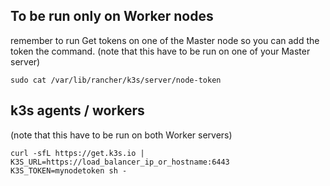 ## To be run only on Worker nodes

remember to run Get tokens on one of the Master node so you can add the token the command.
(note that this have to be run on one of your Master server)
```
sudo cat /var/lib/rancher/k3s/server/node-token
```

## k3s agents / workers
(note that this have to be run on both Worker servers)
```
curl -sfL https://get.k3s.io | K3S_URL=https://load_balancer_ip_or_hostname:6443 K3S_TOKEN=mynodetoken sh -
```
